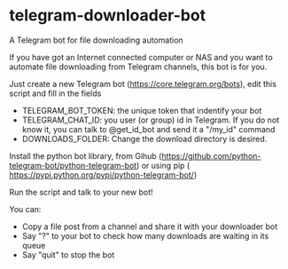 # telegram-downloader-bot

A Telegram bot for file downloading automation 

If you have got an Internet connected computer or NAS and you want to automate file downloading from Telegram channels, this bot is for you.

Just create a new Telegram bot (https://core.telegram.org/bots), edit this script and fill in the fields 

* TELEGRAM_BOT_TOKEN: the unique token that indentify your bot 
* TELEGRAM_CHAT_ID: you user (or group) id in Telegram. If you do not know it, you can talk to @get_id_bot and send it a "/my_id" command  
* DOWNLOADS_FOLDER: Change the download directory is desired.

Install the python bot library, from Gihub (https://github.com/python-telegram-bot/python-telegram-bot) or using pip ( https://pypi.python.org/pypi/python-telegram-bot/)

Run the script and talk to your new bot!

You can:

* Copy a file post from a channel and share it with your downloader bot
* Say "?" to your bot to check how many downloads are waiting in its queue
* Say "quit" to stop the bot

